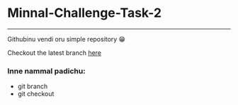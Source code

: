 # Minnal-Challenge-Task-2
------
Githubinu vendi oru simple repository 😁
 
Checkout the latest branch [here](https://github.com/Glitchyi/Minnal-Challenge-Tasks/tree/exp)

### Inne nammal padichu:
  - git branch 
  - git checkout


